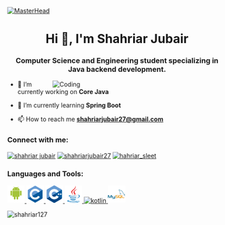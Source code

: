[![MasterHead](https://miro.medium.com/v2/resize:fit:1358/1*yw0TnheAGN-LPneDaTlaxw.gif)](https://rishavchanda.io)





<h1 align="center">Hi 👋, I'm Shahriar Jubair</h1>
<h3 align="center">Computer Science and Engineering student specializing in Java backend development.</h3>
<img align="right" alt="Coding" width="400" src="https://i.makeagif.com/media/4-05-2022/FvBVst.gif">

- 🔭 I’m currently working on **Core Java**

- 🌱 I’m currently learning **Spring Boot**

- 📫 How to reach me **shahriarjubair27@gmail.com**

<h3 align="left">Connect with me:</h3>
<p align="left">
<a href="https://fb.com/shahriar jubair" target="blank"><img align="center" src="https://raw.githubusercontent.com/rahuldkjain/github-profile-readme-generator/master/src/images/icons/Social/facebook.svg" alt="shahriar jubair" height="30" width="40" /></a>
<a href="https://www.hackerrank.com/shahriarjubair27" target="blank"><img align="center" src="https://raw.githubusercontent.com/rahuldkjain/github-profile-readme-generator/master/src/images/icons/Social/hackerrank.svg" alt="shahriarjubair27" height="30" width="40" /></a>
<a href="https://www.leetcode.com/hahriar_sleet" target="blank"><img align="center" src="https://raw.githubusercontent.com/rahuldkjain/github-profile-readme-generator/master/src/images/icons/Social/leet-code.svg" alt="hahriar_sleet" height="30" width="40" /></a>
</p>

<h3 align="left">Languages and Tools:</h3>
<p align="left"> <a href="https://developer.android.com" target="_blank" rel="noreferrer"> <img src="https://raw.githubusercontent.com/devicons/devicon/master/icons/android/android-original-wordmark.svg" alt="android" width="40" height="40"/> </a> <a href="https://www.cprogramming.com/" target="_blank" rel="noreferrer"> <img src="https://raw.githubusercontent.com/devicons/devicon/master/icons/c/c-original.svg" alt="c" width="40" height="40"/> </a> <a href="https://www.w3schools.com/cpp/" target="_blank" rel="noreferrer"> <img src="https://raw.githubusercontent.com/devicons/devicon/master/icons/cplusplus/cplusplus-original.svg" alt="cplusplus" width="40" height="40"/> </a> <a href="https://www.java.com" target="_blank" rel="noreferrer"> <img src="https://raw.githubusercontent.com/devicons/devicon/master/icons/java/java-original.svg" alt="java" width="40" height="40"/> </a> <a href="https://kotlinlang.org" target="_blank" rel="noreferrer"> <img src="https://www.vectorlogo.zone/logos/kotlinlang/kotlinlang-icon.svg" alt="kotlin" width="40" height="40"/> </a> <a href="https://www.mysql.com/" target="_blank" rel="noreferrer"> <img src="https://raw.githubusercontent.com/devicons/devicon/master/icons/mysql/mysql-original-wordmark.svg" alt="mysql" width="40" height="40"/> </a> </p>

<p><img align="center" src="https://github-readme-stats.vercel.app/api/top-langs?username=shahriar127&show_icons=true&locale=en&layout=compact" alt="shahriar127" /></p>
